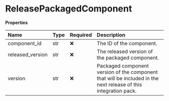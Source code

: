 # ReleasePackagedComponent

**Properties**

| Name             | Type | Required | Description                                                                                                     |
| :--------------- | :--- | :------- | :-------------------------------------------------------------------------------------------------------------- |
| component_id     | str  | ❌       | The ID of the component.                                                                                        |
| released_version | str  | ❌       | The released version of the packaged component.                                                                 |
| version          | str  | ❌       | Packaged component version of the component that will be included in the next release of this integration pack. |

